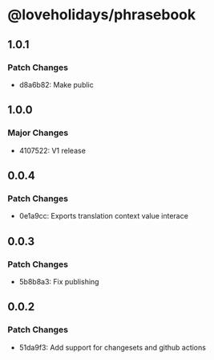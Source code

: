 # @loveholidays/phrasebook

## 1.0.1

### Patch Changes

- d8a6b82: Make public

## 1.0.0

### Major Changes

- 4107522: V1 release

## 0.0.4

### Patch Changes

- 0e1a9cc: Exports translation context value interace

## 0.0.3

### Patch Changes

- 5b8b8a3: Fix publishing

## 0.0.2

### Patch Changes

- 51da9f3: Add support for changesets and github actions
